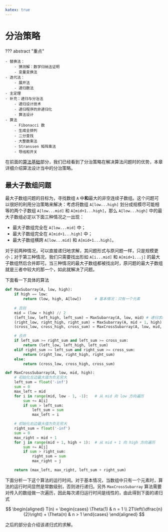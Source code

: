 ```yaml
---
katex: true
---
```


# 分治策略

??? abstract "重点"

    - 替换法：
        - 猜测解：数学归纳法证明
        - 变量变换法
    - 迭代法：
        - 展开法
        - 递归数法
    - 主定理
    - 补充：递归与分治法
        - 递归设计技术
        - 递归程序的非递归化
        - 算法设计
    - 算法
        - Fibonacci 数
        - 生成全排列
        - 二分查找
        - 大整数乘法
        - Stranssen 矩阵乘法
        - 导线和开关

在前面的[算法基础](./Fundation.md)部分，我们已经看到了分治策略在解决算法问题时的优势，本章详细介绍算法设计当中的分治策略。

## 最大子数组问题

最大子数组问题的目标为，寻找数组 `A` 中**和**最大的非空连续子数组。这个问题可以很好的利用分治策略来解决：考虑将数组 `A[low...high]` 划分成规模尽可能相等的两个子数组 `A[low...mid]` 和 `A[mid+1...high]`，那么 `A[low...high]` 中的最大子数组必定以下面三种情况之一出现：

- 最大子数组完全在 `A[low...mid]` 中；
- 最大子数组完全在 `A[mid+1...high]` 中；
- 最大子数组横跨 `A[low...mid]` 和 `A[mid+1...high]`。

对于前两种情况，可以直接递归地求解，其问题形式与原问题一样，只是规模更小；对于第三种情况，我们只需要找出形如 `A[i...mid]` 和 `A[mid+1...j]` 的最大子数组然后合并即可。当三种情况的最大子数组都被找出时，原问题的最大子数组就是三者中较大的那一个，如此就解决了问题。

下面看一下具体的算法

```python title="最大子数组问题的分治策略实现"
def MaxSubarray(A, low, high):
    if high == low:
        return (low, high, A[low])      # 基本情况：只有一个元素
    
    # 否则
    mid = (low + high) // 2
    (left_low, left_high, left_sum) = MaxSubarray(A, low, mid) # 递归求解左子数组
    (right_low, right_high, right_sum) = MaxSubarray(A, mid + 1, high) # 递归求解右子数组
    (cross_low, cross_high, cross_sum) = MaxCrossSubarray(A, low, mid, high) # 寻找跨越中间点的最大子数组

    # 合并
    if left_sum >= right_sum and left_sum >= cross_sum:
        return (left_low, left_high, left_sum)
    elif right_sum >= left_sum and right_sum >= cross_sum:
        return (right_low, right_high, right_sum)
    else:
        return (cross_low, cross_high, cross_sum)

def MaxCrossSubarray(A, low, mid, high):
    # 初始化左边最大值为负无穷大
    left_sum = float('-inf')
    sum = 0
    max_left = mid
    for i in range(mid, low - 1, -1):   # 从 mid 向 low 方向遍历
        sum += A[i]
        if sum > left_sum:
            left_sum = sum
            max_left = i

    # 初始化右边最大值为负无穷大
    right_sum = float('-inf')
    sum = 0
    max_right = mid + 1
    for j in range(mid + 1, high + 1):  # 从 mid + 1 向 high 方向遍历
        sum += A[j]
        if sum > right_sum:
            right_sum = sum
            max_right = j

    return (max_left, max_right, left_sum + right_sum)
```

下面分析一下这个算法的运行时间。对于基本情况，当数组中只有一个元素时，算法的运行时间显然是常数级别，否则进行递归。另外 `MaxCrossSubarray` 算法需要对传入的数组做一次遍历，因此每次递归运行时间是线性的，由此得到下面的递归式

$$
\begin{aligned}
T(n) = 
\begin{cases}
\Theta(1) & n = 1 \\
2T\left(\dfrac{n}{2}\right) + \Theta(n) & n > 1
\end{cases}
\end{aligned}
$$

之后的部分会介绍该递归式的求解。
